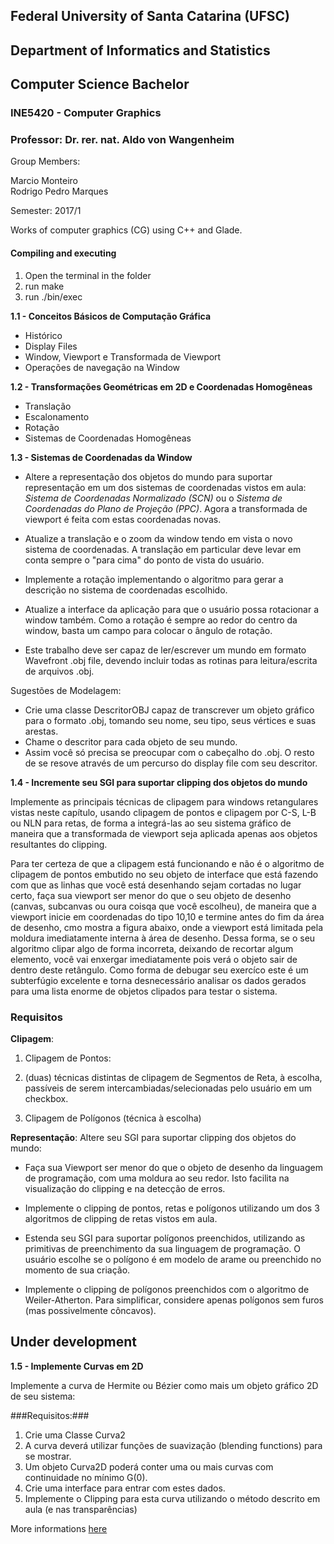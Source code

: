 ## Federal University of Santa Catarina (UFSC)
## Department of Informatics and Statistics
## Computer Science Bachelor
### INE5420 - Computer Graphics
### Professor: Dr. rer. nat. Aldo von Wangenheim

Group Members:

Marcio Monteiro<br/>
Rodrigo Pedro Marques

Semester: 2017/1

Works of computer graphics (CG) using C++ and Glade.

#### Compiling and executing ####

1. Open the terminal in the folder
2. run make
3. run ./bin/exec

**1.1 - Conceitos Básicos de Computação Gráfica**

- Histórico
- Display Files
- Window, Viewport e Transformada de Viewport
- Operações de navegação na Window

**1.2 - Transformações Geométricas em 2D e Coordenadas Homogêneas**

- Translação
- Escalonamento
- Rotação
- Sistemas de Coordenadas Homogêneas

**1.3 - Sistemas de Coordenadas da Window**

- Altere a representação dos objetos do mundo para suportar representação em um dos sistemas de coordenadas vistos em aula: *Sistema de Coordenadas Normalizado (SCN)* ou o *Sistema de Coordenadas do Plano de Projeção (PPC)*. Agora a transformada de viewport é feita com estas coordenadas novas.

- Atualize a translação e o zoom da window tendo em vista o novo sistema de coordenadas. A translação em particular deve levar em conta sempre o "para cima" do ponto de vista do usuário.

- Implemente a rotação implementando o algoritmo para gerar a descrição no sistema de coordenadas escolhido.

- Atualize a interface da aplicação para que o usuário possa rotacionar a window também. Como a rotação é sempre ao redor do centro da window, basta um campo para colocar o ângulo de rotação.

- Este trabalho deve ser capaz de ler/escrever um mundo em formato Wavefront .obj file, devendo incluir todas as rotinas para leitura/escrita de arquivos .obj.

Sugestões de Modelagem:

- Crie uma classe DescritorOBJ capaz de transcrever um objeto gráfico para o formato .obj, tomando seu nome, seu tipo, seus vértices e suas arestas.
- Chame o descritor para cada objeto de seu mundo.
- Assim você só precisa se preocupar com o cabeçalho do .obj. O resto de se resove através de um percurso do display file com seu descritor.

**1.4 - Incremente seu SGI para suportar clipping dos objetos do mundo**

Implemente as principais técnicas de clipagem para windows retangulares vistas neste capítulo, usando clipagem de pontos e clipagem por C-S, L-B ou NLN para retas, de forma a integrá-las ao seu sistema gráfico de maneira que a transformada de viewport seja aplicada apenas aos objetos resultantes do clipping.

Para ter certeza de que a clipagem está funcionando e não é o algoritmo de clipagem de pontos embutido no seu objeto de interface que está fazendo com que as linhas que você está desenhando sejam cortadas no lugar certo, faça sua viewport ser menor do que o seu objeto de desenho (canvas, subcanvas ou oura coisqa que você escolheu), de maneira que a viewport inicie em coordenadas do tipo 10,10 e termine antes do fim da área de desenho, cmo mostra a figura abaixo, onde a viewport está limitada pela moldura imediatamente interna à área de desenho. Dessa forma, se o seu algoritmo clipar algo de forma incorreta, deixando de recortar algum elemento, você vai enxergar imediatamente pois verá o objeto sair de dentro deste retângulo. Como forma de debugar seu exercíco este é um subterfúgio excelente e torna desnecessário analisar os dados gerados para uma lista enorme de objetos clipados para testar o sistema.

### Requisitos ###

**Clipagem**:

1. Clipagem de Pontos: 

2. (duas) técnicas distintas de clipagem de Segmentos de Reta, à escolha, passíveis de serem intercambiadas/selecionadas pelo usuário em um checkbox.

3. Clipagem de Polígonos (técnica à escolha)

**Representação**: Altere seu SGI para suportar clipping dos objetos do mundo:

- Faça sua Viewport ser menor do que o objeto de desenho da linguagem de programação, com uma moldura ao seu redor. Isto facilita na visualização do clipping e na detecção de erros.

- Implemente o clipping de pontos, retas e polígonos utilizando um dos 3 algoritmos de clipping de retas vistos em aula.

- Estenda seu SGI para suportar polígonos preenchidos, utilizando as primitivas de preenchimento da sua linguagem de programação. O usuário escolhe se o polígono é em modelo de arame ou preenchido no momento de sua criação.

- Implemente o clipping de polígonos preenchidos com o algoritmo de Weiler-Atherton. Para simplificar, considere apenas polígonos sem furos (mas possivelmente côncavos).

## Under development

**1.5 - Implemente Curvas em 2D**

Implemente a curva de Hermite ou Bézier como mais um objeto gráfico 2D de seu sistema:

###Requisitos:###

1. Crie uma Classe Curva2
2. A curva deverá utilizar funções de suavização (blending functions) para se mostrar.
3. Um objeto Curva2D poderá conter uma ou mais curvas com continuidade no mínimo G(0).
4. Crie uma interface para entrar com estes dados.
5. Implemente o Clipping para esta curva utilizando o método descrito em aula (e nas transparências)


More informations [here](http://www.inf.ufsc.br/~awangenh/grafica)